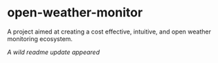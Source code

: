 # open-weather-monitor
A project aimed at creating a cost effective, intuitive, and open weather monitoring ecosystem.

*A wild readme update appeared*
